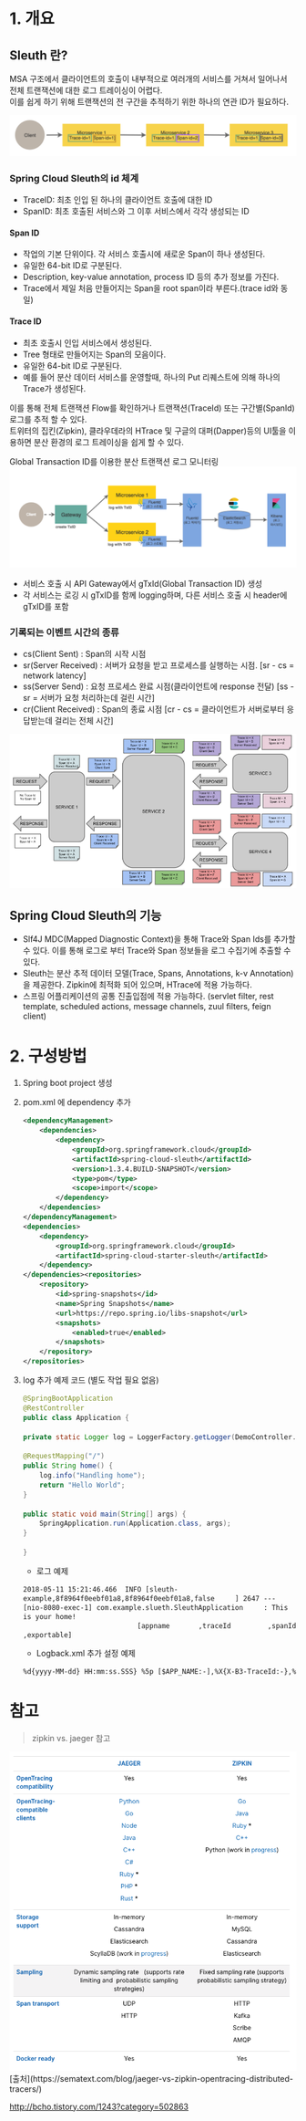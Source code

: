 # 1. 개요
## Sleuth 란?

MSA 구조에서 클라이언트의 호출이 내부적으로 여러개의 서비스를 거쳐서 일어나서 전체 트랜잭션에 대한 로그 트레이싱이 어렵다.  
이를 쉽게 하기 위해 트랜잭션의 전 구간을 추적하기 위한 하나의 연관 ID가 필요하다.  

![](../images/log-overview-tracing2.png)

### Spring Cloud Sleuth의 id 체계
- TraceID: 최초 인입 된 하나의 클라이언트 호출에 대한 ID
- SpanID: 최초 호출된 서비스와 그 이후 서비스에서 각각 생성되는 ID    
#### Span ID
- 작업의 기본 단위이다. 각 서비스 호출시에 새로운 Span이 하나 생성된다.  
- 유일한 64-bit ID로 구분된다.  
- Description, key-value annotation, process ID 등의 추가 정보를 가진다.
- Trace에서 제일 처음 만들어지는 Span을 root span이라 부른다.(trace id와 동일)

#### Trace ID
- 최초 호출시 인입 서비스에서 생성된다. 
- Tree 형태로 만들어지는 Span의 모음이다.  
- 유일한 64-bit ID로 구분된다.
- 예를 들어 분산 데이터 서비스를 운영할때, 하나의 Put 리퀘스트에 의해 하나의 Trace가 생성된다.

이를 통해 전체 트랜잭션 Flow를 확인하거나 트랜잭션(TraceId) 또는 구간별(SpanId) 로그를 추적 할 수 있다.  
트위터의 집킨(Zipkin), 클라우데라의 HTrace 및 구글의 대퍼(Dapper)등의 UI툴을 이용하면 분산 환경의 로그 트레이싱을 쉽게 할 수 있다.  

Global Transaction ID를 이용한 분산 트랜잭션 로그 모니터링
![](../images/log-sleuth-EFK.png)
- 서비스 호출 시 API Gateway에서 gTxId(Global Transaction ID) 생성
- 각 서비스는 로깅 시 gTxID를 함께 logging하며, 다른 서비스 호출 시 header에 gTxID를 포함

### 기록되는 이벤트 시간의 종류
- cs(Client Sent) : Span의 시작 시점
- sr(Server Received) : 서버가 요청을 받고 프로세스를 실행하는 시점. [sr - cs = network latency]
- ss(Server Send) : 요청 프로세스 완료 시점(클라이언트에 response 전달) [ss - sr = 서버가 요청 처리하는데 걸린 시간]
- cr(Client Received) : Span의 종료 시점 [cr - cs = 클라이언트가 서버로부터 응답받는데 걸리는 전체 시간]

![](../images/log-sleuth-annotation.png)


## Spring Cloud Sleuth의 기능

- Slf4J MDC(Mapped Diagnostic Context)을 통해 Trace와 Span Ids를 추가할 수 있다. 이를 통해 로그로 부터 Trace와 Span 정보들을 로그 수집기에 추출할 수 있다.
- Sleuth는 분산 추적 데이터 모델(Trace, Spans, Annotations, k-v Annotation)을 제공한다.
  Zipkin에 최적화 되어 있으며, HTrace에 적용 가능하다.
- 스프링 어플리케이션의 공통 진출입점에 적용 가능하다.
(servlet filter, rest template, scheduled actions, message channels, zuul filters, feign client)

# 2. 구성방법
1. Spring boot project 생성
2. pom.xml 에 dependency 추가
    ```xml
    <dependencyManagement>
        <dependencies>
            <dependency>
                <groupId>org.springframework.cloud</groupId>
                <artifactId>spring-cloud-sleuth</artifactId>
                <version>1.3.4.BUILD-SNAPSHOT</version>
                <type>pom</type>
                <scope>import</scope>
            </dependency>
        </dependencies>
    </dependencyManagement>
    <dependencies>
        <dependency>
            <groupId>org.springframework.cloud</groupId>
            <artifactId>spring-cloud-starter-sleuth</artifactId>
        </dependency>
    </dependencies><repositories>
        <repository>
            <id>spring-snapshots</id>
            <name>Spring Snapshots</name>
            <url>https://repo.spring.io/libs-snapshot</url>
            <snapshots>
                <enabled>true</enabled>
            </snapshots>
        </repository>
    </repositories>
    ```
3. log 추가 예제 코드 (별도 작업 필요 없음)
    ```java
    @SpringBootApplication
    @RestController
    public class Application {

    private static Logger log = LoggerFactory.getLogger(DemoController.class);

    @RequestMapping("/")
    public String home() {
        log.info("Handling home");
        return "Hello World";
    }

    public static void main(String[] args) {
        SpringApplication.run(Application.class, args);
    }

    }
    ```
    - 로그 예제
    ```text
    2018-05-11 15:21:46.466  INFO [sleuth-example,8f8964f0eebf01a8,8f8964f0eebf01a8,false     ] 2647 --- [nio-8080-exec-1] com.example.slueth.SleuthApplication     : This is your home!
                                [appname       ,traceId         ,spanId          ,exportable]
    ```

    - Logback.xml 추가 설정 예제
    ```xml
    %d{yyyy-MM-dd} HH:mm:ss.SSS} %5p [$APP_NAME:-],%X{X-B3-TraceId:-},%
    ```


# 참고
> zipkin vs. jaeger 참고
<img src='../images/zipkinVsJaeger.png'>
[출처](https://sematext.com/blog/jaeger-vs-zipkin-opentracing-distributed-tracers/)

http://bcho.tistory.com/1243?category=502863
